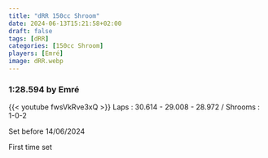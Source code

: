 ```yaml
---
title: "dRR 150cc Shroom"
date: 2024-06-13T15:21:58+02:00
draft: false
tags: [dRR]
categories: [150cc Shroom]
players: [Emré]
image: dRR.webp
---
```

### 1:28.594 by Emré

{{< youtube fwsVkRve3xQ >}}
Laps : 30.614 - 29.008 - 28.972 /
Shrooms : 1-0-2

Set before 14/06/2024

First time set